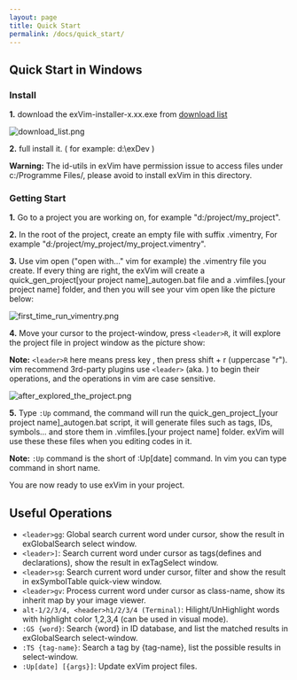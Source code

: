 ```yaml
---
layout: page
title: Quick Start
permalink: /docs/quick_start/
---
```


## Quick Start in Windows

### Install

**1.** download the exVim-installer-x.xx.exe from [download list](http://code.google.com/p/exvim/downloads/list)

![download_list.png](../images/download_list.png)

**2.** full install it. ( for example: d:\exDev )

**Warning:** The id-utils in exVim have permission issue to access files under c:/Programme Files/, please avoid to install exVim in this directory.

### Getting Start

**1.** Go to a project you are working on, for example "d:/project/my_project".

**2.** In the root of the project, create an empty file with suffix .vimentry, For example "d:/project/my_project/my_project.vimentry".

**3.** Use vim open ("open with..." vim for example) the .vimentry file you create. If every thing are right, the exVim will create a quick_gen_project[your project name]_autogen.bat file and a .vimfiles.[your project name] folder, and then you will see your vim open like the picture below:

![first_time_run_vimentry.png](../images/first_time_run_vimentry.png)

**4.** Move your cursor to the project-window, press `<leader>R`, it will explore the project file in project window as the picture show: 

**Note:** `<leader>R` here means press key \, then press shift + r (uppercase "r"). vim recommend 3rd-party plugins use `<leader>` (aka. \) to begin their operations, and the operations in vim are case sensitive.

![after_explored_the_project.png](../images/after_explored_the_project.png)

**5.** Type `:Up` command, the command will run the quick_gen_project_[your project name]_autogen.bat script, it will generate files such as tags, IDs, symbols... and store them in .vimfiles.[your project name] folder. exVim will use these these files when you editing codes in it. 

**Note:** `:Up` command is the short of :Up[date] command. In vim you can type command in short name.

You are now ready to use exVim in your project.

## Useful Operations

- `<leader>gg`: Global search current word under cursor, show the result in exGlobalSearch select window.
- `<leader>]`: Search current word under cursor as tags(defines and declarations), show the result in exTagSelect window.
- `<leader>sg`: Search current word under cursor, filter and show the result in exSymbolTable quick-view window.
- `<leader>gv`: Process current word under cursor as class-name, show its inherit map by your image viewer.
- `alt-1/2/3/4, <header>h1/2/3/4 (Terminal)`: Hilight/UnHighlight words with highlight color 1,2,3,4 (can be used in visual mode).
- `:GS {word}`: Search {word} in ID database, and list the matched results in exGlobalSearch select-window.
- `:TS {tag-name}`: Search a tag by {tag-name}, list the possible results in select-window.
- `:Up[date] [{args}]`: Update exVim project files.
